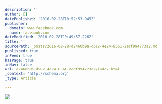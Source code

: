 ```yaml
---
description: ''
author: []
datePublished: '2016-02-28T10:52:53.945Z'
publisher:
  domain: www.facebook.com
  name: facebook.com
dateModified: '2016-02-28T10:49:57.226Z'
title: ''
sourcePath: _posts/2016-02-28-d2460b9a-d582-4e24-8561-2edf994773a2.md
published: true
inFeed: true
hasPage: true
inNav: false
url: d2460b9a-d582-4e24-8561-2edf994773a2/index.html
_context: 'http://schema.org'
_type: Article

---
```

![](https://scontent-amt2-1.xx.fbcdn.net/hphotos-xtf1/v/t1.0-9/12043152_1728881464006444_1381821991623660940_n.png?oh=025d328119d71c604c6fa1729d5c4c49&oe=5750C977)